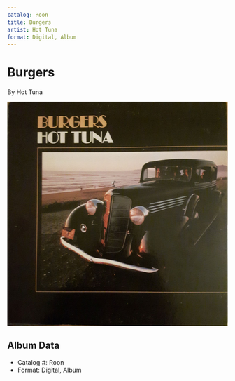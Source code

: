 ```yaml
---
catalog: Roon
title: Burgers
artist: Hot Tuna
format: Digital, Album
---
```


# Burgers

By Hot Tuna

![](../../assets/albumcovers/Hot_Tuna-Burgers.png)

## Album Data

- Catalog #: Roon
- Format: Digital, Album

